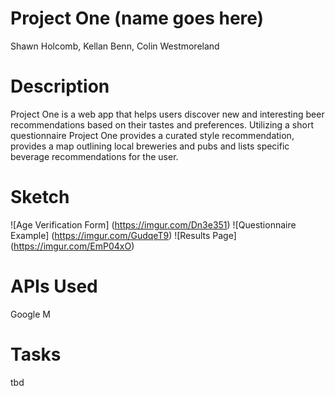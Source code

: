 # Project One (name goes here)
Shawn Holcomb, Kellan Benn, Colin Westmoreland

# Description
Project One is a web app that helps users discover new and interesting beer recommendations based on their tastes and preferences.  Utilizing a short questionnaire Project One provides a curated style recommendation, provides a map outlining local breweries and pubs and lists specific beverage recommendations for the user. 

# Sketch
![Age Verification Form] (https://imgur.com/Dn3e351)
![Questionnaire Example] (https://imgur.com/GudqeT9)
![Results Page] (https://imgur.com/EmP04xO)

# APIs Used
Google M

# Tasks
tbd
